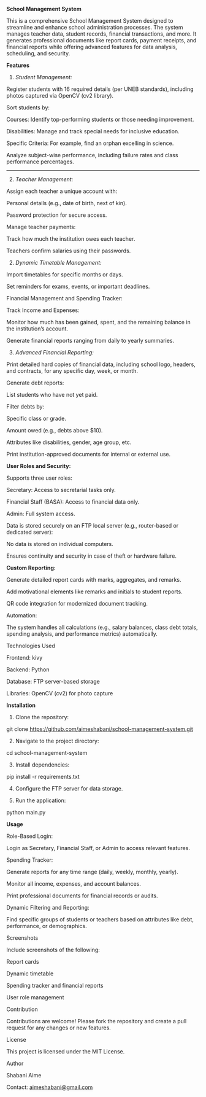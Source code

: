 

**School Management System**

This is a comprehensive School Management System designed to streamline and enhance school administration processes. The system manages teacher data, student records, financial transactions, and more. It generates professional documents like report cards, payment receipts, and financial reports while offering advanced features for data analysis, scheduling, and security.

**Features**

1. *Student Management:*

Register students with 16 required details (per UNEB standards), including photos captured via OpenCV (cv2 library).

Sort students by:

Courses: Identify top-performing students or those needing improvement.

Disabilities: Manage and track special needs for inclusive education.

Specific Criteria: For example, find an orphan excelling in science.


Analyze subject-wise performance, including failure rates and class performance percentages.

---

2. *Teacher Management:*

Assign each teacher a unique account with:

Personal details (e.g., date of birth, next of kin).

Password protection for secure access.


Manage teacher payments:

Track how much the institution owes each teacher.

Teachers confirm salaries using their passwords.



2. *Dynamic Timetable Management:*

Import timetables for specific months or days.

Set reminders for exams, events, or important deadlines.


Financial Management and Spending Tracker:

Track Income and Expenses:

Monitor how much has been gained, spent, and the remaining balance in the institution’s account.

Generate financial reports ranging from daily to yearly summaries.


3. *Advanced Financial Reporting:*

Print detailed hard copies of financial data, including school logo, headers, and contracts, for any specific day, week, or month.

Generate debt reports:

List students who have not yet paid.

Filter debts by:

Specific class or grade.

Amount owed (e.g., debts above $10).

Attributes like disabilities, gender, age group, etc.


Print institution-approved documents for internal or external use.




**User Roles and Security:**

Supports three user roles:

Secretary: Access to secretarial tasks only.

Financial Staff (BASA): Access to financial data only.

Admin: Full system access.


Data is stored securely on an FTP local server (e.g., router-based or dedicated server):

No data is stored on individual computers.

Ensures continuity and security in case of theft or hardware failure.



**Custom Reporting:**

Generate detailed report cards with marks, aggregates, and remarks.

Add motivational elements like remarks and initials to student reports.

QR code integration for modernized document tracking.


Automation:

The system handles all calculations (e.g., salary balances, class debt totals, spending analysis, and performance metrics) automatically.


Technologies Used

Frontend: kivy

Backend: Python

Database: FTP server-based storage

Libraries: OpenCV (cv2) for photo capture


**Installation**

1. Clone the repository:

git clone https://github.com/aimeshabani/school-management-system.git


2. Navigate to the project directory:

cd school-management-system


3. Install dependencies:

pip install -r requirements.txt


4. Configure the FTP server for data storage.


5. Run the application:

python main.py



**Usage**

Role-Based Login:

Login as Secretary, Financial Staff, or Admin to access relevant features.


Spending Tracker:

Generate reports for any time range (daily, weekly, monthly, yearly).

Monitor all income, expenses, and account balances.

Print professional documents for financial records or audits.


Dynamic Filtering and Reporting:

Find specific groups of students or teachers based on attributes like debt, performance, or demographics.



Screenshots

Include screenshots of the following:

Report cards

Dynamic timetable

Spending tracker and financial reports

User role management


Contribution

Contributions are welcome! Please fork the repository and create a pull request for any changes or new features.

License

This project is licensed under the MIT License.

Author

Shabani Aime

Contact: aimeshabani@gmail.com


